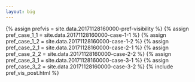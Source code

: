 ```yaml
---
layout: big
---
```

{% assign prefvis = site.data.20171128160000-pref-visibility %}
{% assign pref_case_1_1 = site.data.20171128160000-case-1-1 %}
{% assign pref_case_1_2 = site.data.20171128160000-case-1-2 %}
{% assign pref_case_2_1 = site.data.20171128160000-case-2-1 %}
{% assign pref_case_2_2 = site.data.20171128160000-case-2-2 %}
{% assign pref_case_3_1 = site.data.20171128160000-case-3-1 %}
{% assign pref_case_3_2 = site.data.20171128160000-case-3-2 %}
{% include pref_vis_post.html %}
